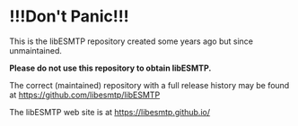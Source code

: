 # !!!Don't Panic!!!

This is the libESMTP repository created some years ago but since unmaintained.

**Please do not use this repository to obtain libESMTP.**

The correct (maintained) repository with a full release history may be found at
https://github.com/libesmtp/libESMTP

The libESMTP web site is at https://libesmtp.github.io/
